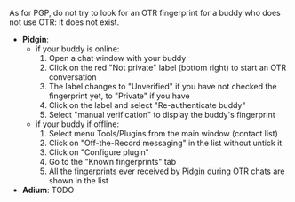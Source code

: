 As for PGP, do not try to look for an OTR fingerprint for a buddy who does not use OTR: it does not exist.

- **Pidgin**:
    * if your buddy is online:
        1. Open a chat window with your buddy
        2. Click on the red "Not private" label (bottom right) to start an OTR conversation
        3. The label changes to "Unverified" if you have not checked the fingerprint yet, to "Private" if you have
        4. Click on the label and select "Re-authenticate buddy"
        5. Select "manual verification" to display the buddy's fingerprint
    * if your buddy if offline:
        1. Select menu Tools/Plugins from the main window (contact list)
        2. Click on "Off-the-Record messaging" in the list without untick it
        3. Click on "Configure plugin"
        4. Go to the "Known fingerprints" tab
        5. All the fingerprints ever received by Pidgin during OTR chats are shown in the list
- **Adium**: TODO



